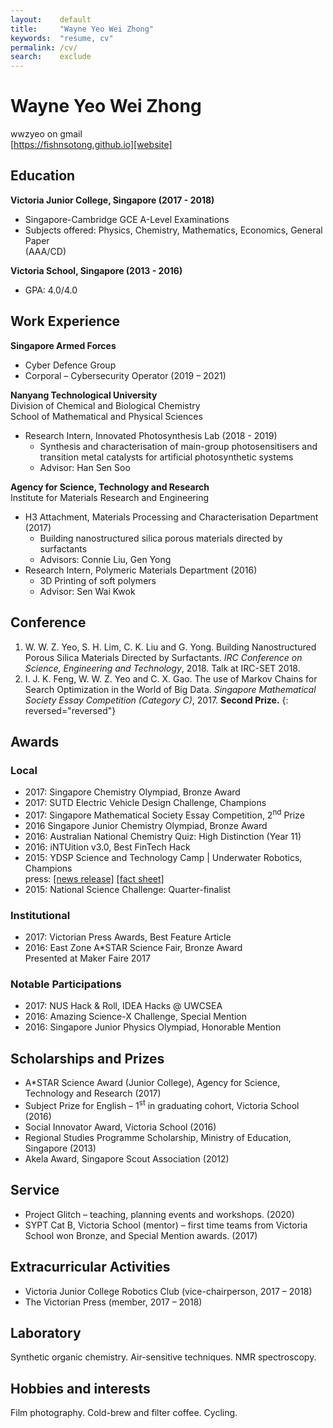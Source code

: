 ```yaml
---
layout:    default
title:     "Wayne Yeo Wei Zhong"
keywords:  "resume, cv"
permalink: /cv/
search:    exclude
---
```


# Wayne Yeo Wei Zhong

wwzyeo on gmail \
[https://fishnsotong.github.io][website]

## Education

**Victoria Junior College, Singapore (2017 - 2018)**
* Singapore-Cambridge GCE A-Level Examinations
* Subjects offered: Physics, Chemistry, Mathematics, Economics, General Paper\
(AAA/CD)

**Victoria School, Singapore (2013 - 2016)**
* GPA: 4.0/4.0

## Work Experience

**Singapore Armed Forces**
* Cyber Defence Group
* Corporal – Cybersecurity Operator (2019 – 2021)

**Nanyang Technological University** \
Division of Chemical and Biological Chemistry \
School of Mathematical and Physical Sciences
* Research Intern, Innovated Photosynthesis Lab (2018 - 2019)
  * Synthesis and characterisation of main-group photosensitisers and transition
    metal catalysts for artificial photosynthetic systems
  * Advisor: Han Sen Soo

**Agency for Science, Technology and Research** \
Institute for Materials Research and Engineering

- H3 Attachment, Materials Processing and Characterisation Department (2017)
  - Building nanostructured silica porous materials directed by surfactants
  - Advisors: Connie Liu, Gen Yong
- Research Intern, Polymeric Materials Department (2016)
  - 3D Printing of soft polymers
  - Advisor: Sen Wai Kwok

## Conference

1. W. W. Z. Yeo, S. H. Lim, C. K. Liu and G. Yong. Building Nanostructured
   Porous Silica Materials Directed by Surfactants. *IRC Conference on Science,
   Engineering and Technology*, 2018. Talk at IRC-SET 2018.
1. I. J. K. Feng, W. W. Z. Yeo and C. X. Gao. The use of Markov Chains for Search
   Optimization in the World of Big Data. *Singapore Mathematical Society Essay
   Competition (Category C)*, 2017. **Second Prize.**
{: reversed="reversed"}

## Awards

### Local
- 2017: Singapore Chemistry Olympiad, Bronze Award
- 2017: SUTD Electric Vehicle Design Challenge, Champions
- 2017: Singapore Mathematical Society Essay Competition, 2<sup>nd</sup> Prize
- 2016 Singapore Junior Chemistry Olympiad, Bronze Award
- 2016: Australian National Chemistry Quiz: High Distinction (Year 11)
- 2016: iNTUition v3.0, Best FinTech Hack
- 2015: YDSP Science and Technology Camp \| Underwater Robotics, Champions \
  press: [[news release]][press-1] [[fact sheet]][press-2]
- 2015: National Science Challenge: Quarter-finalist

### Institutional
- 2017: Victorian Press Awards, Best Feature Article
- 2016: East Zone A\*STAR Science Fair, Bronze Award \
  Presented at Maker Faire 2017


### Notable Participations
- 2017: NUS Hack & Roll, IDEA Hacks @ UWCSEA
- 2016: Amazing Science-X Challenge, Special Mention
- 2016: Singapore Junior Physics Olympiad, Honorable Mention

## Scholarships and Prizes

* A\*STAR Science Award (Junior College), Agency for Science, Technology and Research (2017)
* Subject Prize for English – 1<sup>st</sup> in graduating cohort, Victoria School (2016)
* Social Innovator Award, Victoria School (2016)
* Regional Studies Programme Scholarship, Ministry of Education, Singapore (2013)
* Akela Award, Singapore Scout Association (2012)

## Service

* Project Glitch – teaching, planning events and workshops. (2020)
* SYPT Cat B, Victoria School (mentor) – first time teams from Victoria School won Bronze, and Special Mention
  awards. (2017)

## Extracurricular Activities

* Victoria Junior College Robotics Club (vice-chairperson, 2017 – 2018)
* The Victorian Press (member, 2017 – 2018)

## Laboratory
Synthetic organic chemistry. Air-sensitive techniques. NMR spectroscopy.

## Hobbies and interests
Film photography. Cold-brew and filter coffee. Cycling.

[website]: https://fishnsotong.github.io
[press-1]: https://www.dsta.gov.sg/docs/default-source/news-releases-documents/160330_ydsp-congress-nr-709922700a1d6b0c895eff0000f6c7a3.pdf?sfvrsn=2
[press-2]: https://dsta.gov.sg/docs/default-source/news-releases-documents/160330_ydsp_fs6b9922700a1d6b0c895eff0000f6c7a3.pdf?sfvrsn=2
